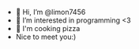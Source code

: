 - 👋 Hi, I’m @limon7456
- 👀 I’m interested in programming <3
- 🍕 I'm cooking pizza
- Nice to meet you:)

<!---
limon7456/limon7456 is a ✨ special ✨ repository because its `README.md` (this file) appears on your GitHub profile.
You can click the Preview link to take a look at your changes.
--->
